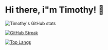 # Hi there, i"m Timothy! 👋

![Timothy's GitHub stats](https://github-readme-stats.vercel.app/api?username=Timmyojo&show_icons=true&theme=radical)

[![GitHub Streak](https://github-readme-streak-stats.herokuapp.com/?user=Timmyojo&theme=dark)](https://git.io/streak-stats)

[![Top Langs](https://github-readme-stats.vercel.app/api/top-langs/?username=Timmyojo&layout=compact)](https://github.com/Timmyojo/github-readme-stats)


